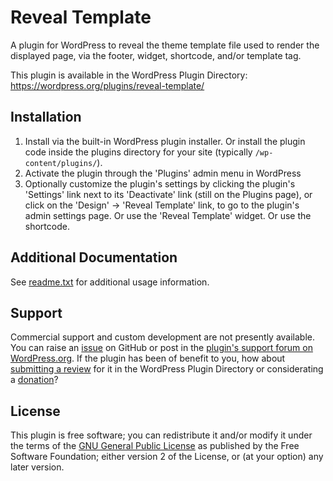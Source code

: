 # Reveal Template

A plugin for WordPress to reveal the theme template file used to render the displayed page, via the footer, widget, shortcode, and/or template tag.

This plugin is available in the WordPress Plugin Directory: https://wordpress.org/plugins/reveal-template/


## Installation

1. Install via the built-in WordPress plugin installer. Or install the plugin code inside the plugins directory for your site (typically `/wp-content/plugins/`).
2. Activate the plugin through the 'Plugins' admin menu in WordPress
3. Optionally customize the plugin's settings by clicking the plugin's 'Settings' link next to its 'Deactivate' link (still on the Plugins page), or click on the 'Design' -> 'Reveal Template' link, to go to the plugin's admin settings page. Or use the 'Reveal Template' widget. Or use the shortcode.


## Additional Documentation

See [readme.txt](https://github.com/coffee2code/reveal-template/blob/master/readme.txt) for additional usage information.


## Support

Commercial support and custom development are not presently available. You can raise an [issue](https://github.com/coffee2code/reveal-template/issues) on GitHub or post in the [plugin's support forum on WordPress.org](https://wordpress.org/support/plugin/reveal-template/). If the plugin has been of benefit to you, how about [submitting a review](https://wordpress.org/support/plugin/reveal-template/reviews/) for it in the WordPress Plugin Directory or considerating a [donation](https://www.paypal.com/cgi-bin/webscr?cmd=_s-xclick&hosted_button_id=6ARCFJ9TX3522)?


## License

This plugin is free software; you can redistribute it and/or modify it under the terms of the [GNU General Public License](https://www.gnu.org/licenses/gpl-2.0.html) as published by the Free Software Foundation; either version 2 of the License, or (at your option) any later version.